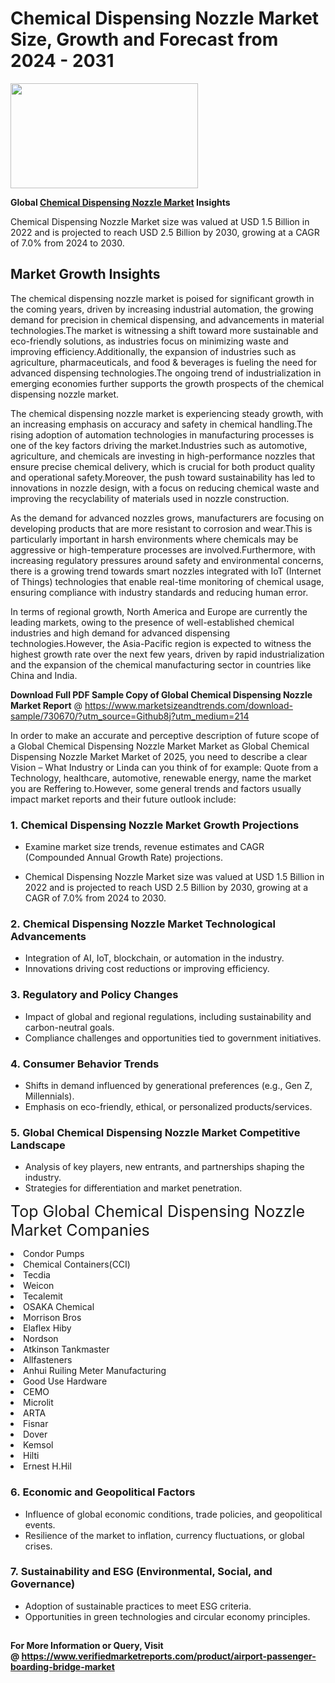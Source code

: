 <H1>Chemical Dispensing Nozzle Market Size, Growth and Forecast from 2024 - 2031</H1><img class="aligncenter size-medium wp-image-584254" src="https://thirdeyenews.in/wp-content/uploads/2024/09/Global-Market-Research-300x168.jpeg" alt="" width="300" height="168" /><p><strong>Global&nbsp;<a href="https://www.marketsizeandtrends.com/download-sample/730670/?utm_source=Github8j?utm_medium=214">Chemical Dispensing Nozzle Market</a> Insights</strong></p><p>Chemical Dispensing Nozzle Market size was valued at USD 1.5 Billion in 2022 and is projected to reach USD 2.5 Billion by 2030, growing at a CAGR of 7.0% from 2024 to 2030.</p><p><h2>Market Growth Insights</h2> <p>The chemical dispensing nozzle market is poised for significant growth in the coming years, driven by increasing industrial automation, the growing demand for precision in chemical dispensing, and advancements in material technologies.The market is witnessing a shift toward more sustainable and eco-friendly solutions, as industries focus on minimizing waste and improving efficiency.Additionally, the expansion of industries such as agriculture, pharmaceuticals, and food & beverages is fueling the need for advanced dispensing technologies.The ongoing trend of industrialization in emerging economies further supports the growth prospects of the chemical dispensing nozzle market.</p> <p>The chemical dispensing nozzle market is experiencing steady growth, with an increasing emphasis on accuracy and safety in chemical handling.The rising adoption of automation technologies in manufacturing processes is one of the key factors driving the market.Industries such as automotive, agriculture, and chemicals are investing in high-performance nozzles that ensure precise chemical delivery, which is crucial for both product quality and operational safety.Moreover, the push toward sustainability has led to innovations in nozzle design, with a focus on reducing chemical waste and improving the recyclability of materials used in nozzle construction.</p> <p>As the demand for advanced nozzles grows, manufacturers are focusing on developing products that are more resistant to corrosion and wear.This is particularly important in harsh environments where chemicals may be aggressive or high-temperature processes are involved.Furthermore, with increasing regulatory pressures around safety and environmental concerns, there is a growing trend towards smart nozzles integrated with IoT (Internet of Things) technologies that enable real-time monitoring of chemical usage, ensuring compliance with industry standards and reducing human error.</p> <p>In terms of regional growth, North America and Europe are currently the leading markets, owing to the presence of well-established chemical industries and high demand for advanced dispensing technologies.However, the Asia-Pacific region is expected to witness the highest growth rate over the next few years, driven by rapid industrialization and the expansion of the chemical manufacturing sector in countries like China and India.</p> <p><span class=""><strong>Download Full PDF Sample Copy of Global Chemical Dispensing Nozzle Market Report</strong> @ <a href="https://www.marketsizeandtrends.com/download-sample/730670/?utm_source=Github8j?utm_medium=214" target="_blank">https://www.marketsizeandtrends.com/download-sample/730670/?utm_source=Github8j?utm_medium=214</a></span></p><p>In order to make an accurate and perceptive description of future scope of a Global&nbsp;Chemical Dispensing Nozzle Market Market as Global&nbsp;Chemical Dispensing Nozzle Market Market of 2025, you need to describe a clear Vision &ndash; What Industry or Linda can you think of for example: Quote from a Technology, healthcare, automotive, renewable energy, name the market you are Reffering to.However, some general trends and factors usually impact market reports and their future outlook include:</p><h3>1.&nbsp;<strong>Chemical Dispensing Nozzle Market Growth Projections</strong></h3><ul><li>Examine market size trends, revenue estimates and CAGR (Compounded Annual Growth Rate) projections.</li><li><p>Chemical Dispensing Nozzle Market size was valued at USD 1.5 Billion in 2022 and is projected to reach USD 2.5 Billion by 2030, growing at a CAGR of 7.0% from 2024 to 2030.</p></li></ul><h3>2.&nbsp;<strong>Chemical Dispensing Nozzle Market Technological Advancements</strong></h3><ul><li>Integration of AI, IoT, blockchain, or automation in the industry.</li><li>Innovations driving cost reductions or improving efficiency.</li></ul><h3>3.&nbsp;<strong>Regulatory and Policy Changes</strong></h3><ul><li>Impact of global and regional regulations, including sustainability and carbon-neutral goals.</li><li>Compliance challenges and opportunities tied to government initiatives.</li></ul><h3>4.&nbsp;<strong>Consumer Behavior Trends</strong></h3><ul><li>Shifts in demand influenced by generational preferences (e.g., Gen Z, Millennials).</li><li>Emphasis on eco-friendly, ethical, or personalized products/services.</li></ul><h3>5.&nbsp;<strong>Global Chemical Dispensing Nozzle Market Competitive Landscape</strong></h3><ul><li>Analysis of key players, new entrants, and partnerships shaping the industry.</li><li>Strategies for differentiation and market penetration.</li></ul><p data-pm-slice="1 1 []"><span style="color: inherit; font-family: inherit; font-size: 25px;">Top Global Chemical Dispensing Nozzle Market Companies</span></p><div class="" data-test-id=""><p><li>Condor Pumps</li><li> Chemical Containers(CCI)</li><li> Tecdia</li><li> Weicon</li><li> Tecalemit</li><li> OSAKA Chemical</li><li> Morrison Bros</li><li> Elaflex Hiby</li><li> Nordson</li><li> Atkinson Tankmaster</li><li> Allfasteners</li><li> Anhui Ruiling Meter Manufacturing</li><li> Good Use Hardware</li><li> CEMO</li><li> Microlit</li><li> ARTA</li><li> Fisnar</li><li> Dover</li><li> Kemsol</li><li> Hilti</li><li> Ernest H.Hil</li></p></div><h3>6.&nbsp;<strong>Economic and Geopolitical Factors</strong></h3><ul><li>Influence of global economic conditions, trade policies, and geopolitical events.</li><li>Resilience of the market to inflation, currency fluctuations, or global crises.</li></ul><h3>7.&nbsp;<strong>Sustainability and ESG (Environmental, Social, and Governance)</strong></h3><ul><li>Adoption of sustainable practices to meet ESG criteria.</li><li>Opportunities in green technologies and circular economy principles.</li></ul><h2><strong style="font-size: 14px;">For More Information or Query, Visit @&nbsp;</strong><a style="background-color: #ffffff; font-size: 14px;" href="https://www.marketsizeandtrends.com/report/chemical-dispensing-nozzle-market/" target="_blank">https://www.verifiedmarketreports.com/product/airport-passenger-boarding-bridge-market</a></h2>